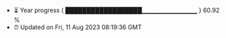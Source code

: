 - ⏳ Year progress { ██████████████████▁▁▁▁▁▁▁▁▁▁▁▁ } 60.92 %
- ⏰ Updated on Fri, 11 Aug 2023 08:19:36 GMT

